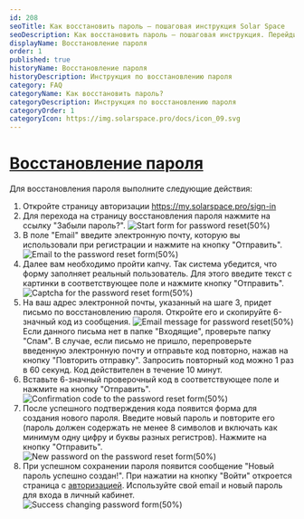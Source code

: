 ```yaml
---
id: 208
seoTitle: Как восстановить пароль — пошаговая инструкция Solar Space
seoDescription: Как восстановить пароль — пошаговая инструкция. Перейдите на страницу авторизации и следуйте инструкциям для восстановления доступа к личному кабинету Solar Space
displayName: Восстановление пароля
order: 1
published: true
historyName: Восстановление пароля
historyDescription: Инструкция по восстановлению пароля
category: FAQ
categoryName: Как восстановить пароль?
categoryDescription: Инструкция по восстановлению пароля
categoryOrder: 1
categoryIcon: https://img.solarspace.pro/docs/icon_09.svg
---
```


# [Восстановление пароля](password-reset)

Для восстановления пароля выполните следующие действия:

1. Откройте страницу авторизации https://my.solarspace.pro/sign-in
2. Для перехода на страницу восстановления пароля нажмите на ссылку "Забыли пароль?".
![Start form for password reset(50%)](https://img.solarspace.pro/docs/forget-pswd-button.jpg)
3. В поле "Email" введите электронную почту, которую вы использовали при регистрации и нажмите на кнопку "Отправить".
![Email to the password reset form(50%)](https://img.solarspace.pro/docs/reset-pswd-email.jpg)
4. Далее вам необходимо пройти капчу. Так система убедится, что форму заполняет реальный пользователь. Для этого введите текст с картинки в соответствующее поле и нажмите кнопку "Отправить". 
![Captcha for the password reset form(50%)](https://img.solarspace.pro/docs/reset-pswd-captcha.jpg)
5. На ваш адрес электронной почты, указанный на шаге 3, придет письмо по восстановлению пароля. Откройте его и скопируйте 6-значный код из сообщения. 
![Email message for password reset(50%)](https://img.solarspace.pro/docs/reset-pswd-email-message.jpg)
Если данного письма нет в папке "Входящие", проверьте папку "Спам".
В случае, если письмо не пришло, перепроверьте введенную электронную почту и отправьте код повторно, нажав на кнопку "Повторить отправку". Запросить повторный код можно 1 раз в 60 секунд. Код действителен в течение 10 минут.
6. Вставьте 6-значный проверочный код в соответствующее поле и нажмите на кнопку "Отправить".
![Confirmation code to the password reset form(50%)](https://img.solarspace.pro/docs/reset-pswd-confirmation-code.jpg)
7. После успешного подтверждения кода появится форма для создания нового пароля. Введите новый пароль и повторите его (пароль должен содержать не менее 8 символов и включать как минимум одну цифру и буквы разных регистров).
Нажмите на кнопку "Отправить".
![New password on the password reset form(50%)](https://img.solarspace.pro/docs/create-new-pswd.jpg)
8. При успешном сохранении пароля появится сообщение "Новый пароль успешно создан!". При нажатии на кнопку "Войти" откроется страница с [авторизацией]([204]). Используйте свой email и новый пароль для входа в личный кабинет.
![Success changing password form(50%)](https://img.solarspace.pro/docs/new-pswd-created.jpg)